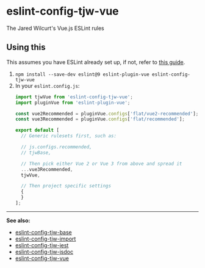 # eslint-config-tjw-vue

The Jared Wilcurt's Vue.js ESLint rules


## Using this

This assumes you have ESLint already set up, if not, refer to [this guide](https://github.com/tjw-lint/eslint-config-tjw-base).

1. `npm install --save-dev eslint@9 eslint-plugin-vue eslint-config-tjw-vue`
1. In your `eslint.config.js`:
    ```js
    import tjwVue from 'eslint-config-tjw-vue';
    import pluginVue from 'eslint-plugin-vue';

    const vue2Recommended = pluginVue.configs['flat/vue2-recommended'];
    const vue3Recommended = pluginVue.configs['flat/recommended'];

    export default [
      // Generic rulesets first, such as:

      // js.configs.recommended,
      // tjwBase,

      // Then pick either Vue 2 or Vue 3 from above and spread it
      ...vue3Recommended,
      tjwVue,

      // Then project specific settings
      {
      }
    ];
    ```


* * *


**See also:**

* [eslint-config-tjw-base](https://github.com/tjw-lint/eslint-config-tjw-base)
* [eslint-config-tjw-import](https://github.com/tjw-lint/eslint-config-tjw-import)
* [eslint-config-tjw-jest](https://github.com/tjw-lint/eslint-config-tjw-jest)
* [eslint-config-tjw-jsdoc](https://github.com/tjw-lint/eslint-config-tjw-jsdoc)
* [eslint-config-tjw-vue](https://github.com/tjw-lint/eslint-config-tjw-vue)
